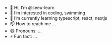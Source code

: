 - 👋 Hi, I’m @seeu-learn
- 👀 I’m interested in coding, swimming
- 🌱 I’m currently learning typescript, react, nextjs
- 📫 How to reach me ...
- 😄 Pronouns: ...
- ⚡ Fun fact: ...

<!---
seeu-learn/seeu-learn is a ✨ special ✨ repository because its `README.md` (this file) appears on your GitHub profile.
You can click the Preview link to take a look at your changes.
--->
